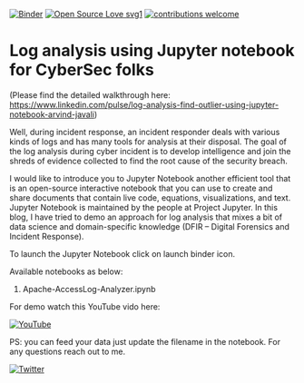 [![Binder](https://mybinder.org/badge_logo.svg)](https://mybinder.org/v2/gh/javalireports/Log-Analysis-Using-Jupyter-Notebook/HEAD) [![Open Source Love svg1](https://badges.frapsoft.com/os/v1/open-source.svg?v=103)](https://github.com/ellerbrock/open-source-badges/) [![contributions welcome](https://img.shields.io/badge/contributions-welcome-brightgreen.svg?style=flat)](https://github.com/dwyl/esta/issues) 

# Log analysis using Jupyter notebook for CyberSec folks

(Please find the detailed walkthrough here: https://www.linkedin.com/pulse/log-analysis-find-outlier-using-jupyter-notebook-arvind-javali)

Well, during incident response, an incident responder deals with various kinds of logs and has many tools for analysis at their disposal. The goal of the log analysis during cyber incident is to develop intelligence and join the shreds of evidence collected to find the root cause of the security breach.

I would like to introduce you to Jupyter Notebook another efficient tool that is an open-source interactive notebook that you can use to create and share documents that contain live code, equations, visualizations, and text. Jupyter Notebook is maintained by the people at Project Jupyter. In this blog, I have tried to demo an approach for log analysis that mixes a bit of data science and domain-specific knowledge (DFIR – Digital Forensics and Incident Response).

To launch the Jupyter Notebook click on launch binder icon.

Available notebooks as below:
1. Apache-AccessLog-Analyzer.ipynb

For demo watch this YouTube vido here: 

[![YouTube](https://img.youtube.com/vi/eXTvn3xB5UI/0.jpg)](https://www.youtube.com/watch?v=eXTvn3xB5UI&ab_channel=JavaliReports)

PS: you can feed your data just update the filename in the notebook. For any questions reach out to me.


[![Twitter](https://img.shields.io/twitter/url/https/twitter.com/javalireports.svg?style=social&label=Follow%20%40javalireports)](https://twitter.com/javalireports)

